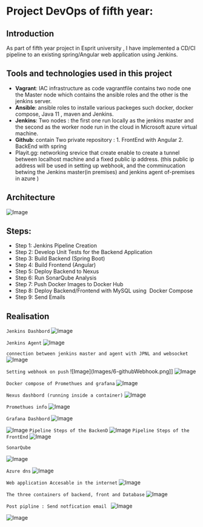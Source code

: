 # Project DevOps of fifth year:


## Introduction

As part of fifth year project in Esprit university , I have implemented a CD/CI pipeline to an existing spring/Angular web application using Jenkins.

## Tools and technologies used in this project


- **Vagrant**:  IAC infrastructure as code vagrantfile contains two node one the Master node which contains the ansible roles and the other is the jenkins server.
- **Ansible**: ansible roles to installe various packeges such docker, docker compose, Java 11 , maven and Jenkins.
- **Jenkins**: Two nodes : the first one run locally as the jenkins master and the second as the worker node run in the cloud in Microsoft azure virtual machine.
- **Github**: contain Two private repository :
         1. FrontEnd with Angular
         2. BackEnd with spring
- Playit.gg: networking srevice that create enable to create a tunnel between localhost machine and a fixed public ip address. (this public ip address will be used in setting up webhook, and the comminucation betwing the Jenkins master(in premises) and jenkins agent  of-premises in azure )


## Architecture
![Image](Images/arch.png)

## Steps:
- Step 1: Jenkins Pipeline Creation
- Step 2: Develop Unit Tests for the Backend Application   
- Step 3: Build Backend (Spring Boot)
- Step 4: Build Frontend (Angular)
- Step 5: Deploy Backend to Nexus
- Step 6: Run SonarQube Analysis
- Step 7: Push Docker Images to Docker Hub
- Step 8: Deploy Backend/Frontend with MySQL using  Docker Compose
- Step 9: Send Emails


## Realisation

`Jenkins Dashbord` 
![Image](Images/1-JenkinsDash.png)

`Jenkins Agent`
![Image](Images/azure_dash.png)

`connection between jenkins master and agent with JPNL and websocket`
![Image](Images/connectionToAgent.png)

`Setting webhook on push`
![Image](Images/6-githubWebhook.png]]
![Image](Images/6-githubWebhookTWO.png)

`Docker compose of Promethues and grafana`
![Image](Images/3-promtehus_grafana_nexusContainers.png)

`Nexus dashbord (running inside a container)`
![Image](Images/4-nexus.png)


`Promethues info`
![Image](Images/5-prometheus.png)

`Grafana Dashbord`
![Image](Images/grafana.png)

![Image](Images/grafanaTWO.png)
`Pipeline Steps of the BackenD`
![Image](Images/7-diagram.png)
`Pipeline Steps of the FrontEnd`
![Image](Images/diagramFront.png)

`SonarQube`

![Image](Images/Sonar.png)

`Azure dns`
![Image](Images/8-deploy.png)

`Web application Accesable in the internet`
![Image](Images/9-deploy.png)

`The three containers of backend, front and Database`
![Image](Images/containerInsideTheAgent.png)

`Post pipline : Send notfication email `
![Image](Images/emailnotification.png)

![Image](Images/notificationFront.png)



